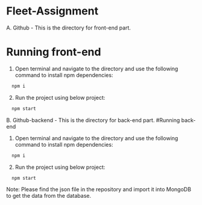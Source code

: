 # Fleet-Assignment

A. Github  - This is the directory for front-end part.
  # Running front-end
  1. Open terminal and navigate to the directory and use the following command to install npm dependencies:
  ```sh
    npm i
  ```
  2. Run the project using below project:
  ```sh
    npm start
  ```

B. Github-backend - This is the directory for back-end part.
  #Running back-end
  1. Open terminal and navigate to the directory and use the following command to install npm dependencies:
  ```sh
    npm i
  ```
  2. Run the project using below project:
  ```sh
    npm start
  ```
  
  Note: Please find the json file in the repository and import it into MongoDB to get the data from the database.
